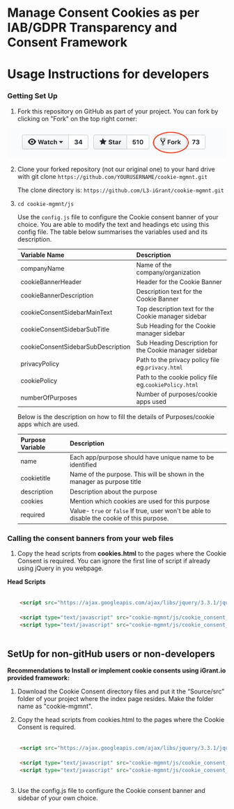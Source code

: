 # Manage Consent Cookies as per IAB/GDPR Transparency and Consent Framework

# Usage Instructions for developers

### Getting Set Up

1. Fork this repository on GitHub as part of your project. You can fork by clicking on "Fork" on the top right corner:

![](githubfork.png)

2. Clone your forked repository (not our original one) to your hard drive with git clone `https://github.com/YOURUSERNAME/cookie-mgmnt.git` 
   
   The clone directory is: 
  `https://github.com/L3-iGrant/cookie-mgmnt.git`

3. `cd cookie-mgmnt/js`
	
	Use the `config.js` file to configure the Cookie consent banner of your choice. You are able to modify the text and headings etc using this config file. The table below summarises the variables used and its description.

	| Variable Name | Description |
	|---|----|
	| companyName | Name of the company/organization |
	| cookieBannerHeader | Header for the Cookie Banner |
	| cookieBannerDescription | Description text for the Cookie Banner |
	| cookieConsentSidebarMainText| Top description text for the Cookie manager sidebar |
	| cookieConsentSidebarSubTitle| Sub Heading for the Cookie manager sidebar|
	| cookieConsentSidebarSubDescription| Sub Heading Description for the Cookie manager sidebar|
	| privacyPolicy| Path to the privacy policy file eg.`privacy.html`|
	| cookiePolicy| Path to the cookie policy file eg.`cookiePolicy.html`|
	| numberOfPurposes| Number of purposes/cookie apps used|

	Below is the description on how to fill the details of Purposes/cookie apps which are used.

	| Purpose Variable| Description |
	|---|----|
	| name | Each app/purpose should have unique name to be identified |
	| cookietitle | Name of the purpose. This will be shown in the manager as purpose title|
	| description | Description about the purpose|
	| cookies | Mention which cookies are used for this purpose|
	| required | Value- `true` or `false` If true, user won't be able to disable the cookie of this purpose.|

### Calling the consent banners from your web files

1. Copy the head scripts from **cookies.html** to the pages where the Cookie Consent is required. You can ignore the first line of script if already using jQuery in you webpage.

**Head Scripts**
```html
   	
	<script src="https://ajax.googleapis.com/ajax/libs/jquery/3.3.1/jquery.min.js"></script>
	
	<script type="text/javascript" src="cookie-mgmnt/js/cookie_consent_headtags.js"></script>
	<script type="text/javascript" src="cookie-mgmnt/js/cookie_consent_body.js"></script>
	
```

## SetUp for non-gitHub users or non-developers
**Recommendations to Install or implement cookie consents using iGrant.io provided framework:**

1. Download the Cookie Consent directory files and put it the “Source/src” folder of your project where the index page resides. Make the folder name as "cookie-mgmnt".

2. Copy the head scripts from cookies.html to the pages where the Cookie Consent is required. 
```html
   	
	<script src="https://ajax.googleapis.com/ajax/libs/jquery/3.3.1/jquery.min.js"></script>
	
	<script type="text/javascript" src="cookie-mgmnt/js/cookie_consent_headtags.js"></script>
	<script type="text/javascript" src="cookie-mgmnt/js/cookie_consent_body.js"></script>
	
```

3. Use the config.js file to configure the Cookie consent banner and sidebar of your own choice.







